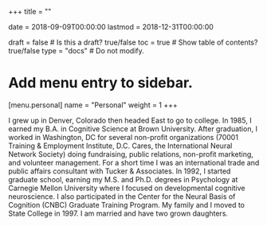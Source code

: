 +++
title = ""

date = 2018-09-09T00:00:00
lastmod = 2018-12-31T00:00:00

draft = false  # Is this a draft? true/false
toc = true     # Show table of contents? true/false
type = "docs"  # Do not modify.

# Add menu entry to sidebar.
[menu.personal]
  name = "Personal"
  weight = 1
+++

I grew up in Denver, Colorado then headed East to go to college. 
In 1985, I earned my B.A. in Cognitive Science at Brown University. 
After graduation, I worked in Washington, DC for several non-profit organizations (70001 Training & Employment Institute, D.C. Cares, the International Neural Network Society) doing fundraising, public relations, non-profit marketing, and volunteer management. 
For a short time I was an international trade and public affairs consultant with Tucker & Associates. 
In 1992, I started graduate school, earning my M.S. and Ph.D. degrees in Psychology at Carnegie Mellon University where I focused on developmental cognitive neuroscience. 
I also participated in the Center for the Neural Basis of Cognition (CNBC) Graduate Training Program. 
My family and I moved to State College in 1997. 
I am married and have two grown daughters.

